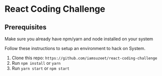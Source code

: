 # React Coding Challenge

## Prerequisites

Make sure you already have npm/yarn and node installed on your system

Follow these instructions to setup an environment to hack on System.

1. Clone this repo: `https://github.com/iamsuzeet/react-coding-challenge`
2. Run `npm install` or `yarn`
3. Run `yarn start` or `npm start`
